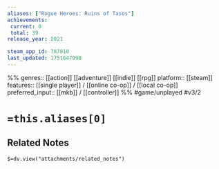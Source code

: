 ```yaml
---
aliases: ["Rogue Heroes: Ruins of Tasos"]
achievements:
 current: 0
 total: 39
release_year: 2021

steam_app_id: 787810
last_updated: 1751647998
---
```

%%
genres:: [[action]] [[adventure]] [[indie]] [[rpg]]
platform:: [[steam]]
features:: [[single player]] / [[online co-op]] / [[local co-op]]
preferred_input:: [[mkb]] / [[controller]]
%%
#game/unplayed
#v3/2

# `=this.aliases[0]`
## Related Notes
`$=dv.view("attachments/related_notes")`